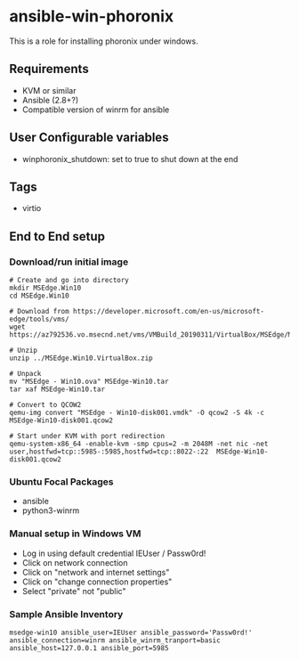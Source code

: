 # ansible-win-phoronix

This is a role for installing phoronix under windows.

## Requirements


  * KVM or similar
  * Ansible (2.8+?)
  * Compatible version of winrm for ansible

## User Configurable variables

  * winphoronix_shutdown: set to true to shut down at the end

## Tags

  * virtio

## End to End setup

### Download/run initial image

```
# Create and go into directory
mkdir MSEdge.Win10
cd MSEdge.Win10

# Download from https://developer.microsoft.com/en-us/microsoft-edge/tools/vms/
wget https://az792536.vo.msecnd.net/vms/VMBuild_20190311/VirtualBox/MSEdge/MSEdge.Win10.VirtualBox.zip

# Unzip
unzip ../MSEdge.Win10.VirtualBox.zip

# Unpack
mv "MSEdge - Win10.ova" MSEdge-Win10.tar
tar xaf MSEdge-Win10.tar

# Convert to QCOW2
qemu-img convert "MSEdge - Win10-disk001.vmdk" -O qcow2 -S 4k -c MSEdge-Win10-disk001.qcow2

# Start under KVM with port redirection
qemu-system-x86_64 -enable-kvm -smp cpus=2 -m 2048M -net nic -net user,hostfwd=tcp::5985-:5985,hostfwd=tcp::8022-:22  MSEdge-Win10-disk001.qcow2
```

### Ubuntu Focal Packages

  * ansible
  * python3-winrm

### Manual setup in Windows VM

  * Log in using default credential IEUser / Passw0rd!
  * Click on network connection
  * Click on "network and internet settings"
  * Click on "change connection properties"
  * Select "private" not "public"

### Sample Ansible Inventory

```
msedge-win10 ansible_user=IEUser ansible_password='Passw0rd!' ansible_connection=winrm ansible_winrm_tranport=basic ansible_host=127.0.0.1 ansible_port=5985
```
